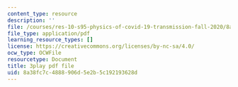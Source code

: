 ```yaml
---
content_type: resource
description: ''
file: /courses/res-10-s95-physics-of-covid-19-transmission-fall-2020/8a38fc7c4888906d5e2b5c192193628d_w6pWbzkTap4.pdf
file_type: application/pdf
learning_resource_types: []
license: https://creativecommons.org/licenses/by-nc-sa/4.0/
ocw_type: OCWFile
resourcetype: Document
title: 3play pdf file
uid: 8a38fc7c-4888-906d-5e2b-5c192193628d
---
```

